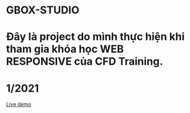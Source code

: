 # GBOX-STUDIO
# Đây là project do mình thực hiện khi tham gia khóa học WEB RESPONSIVE của CFD Training.
# 1/2021

[Live demo](https://affectionate-stonebraker-b416ad.netlify.app/)
